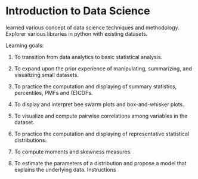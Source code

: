# Introduction to Data Science

learned various concept of data science techniques and methodology. Explorer various libraries in python with existing datasets.

Learning goals:

1. To transition from data analytics to basic statistical analysis.

2. To expand upon the prior experience of manipulating, summarizing, and visualizing small datasets.

3. To practice the computation and displaying of summary statistics, percentiles, PMFs and (E)CDFs.

4. To display and interpret bee swarm plots and box-and-whisker plots.

5. To visualize and compute pairwise correlations among variables in the dataset.

6. To practice the computation and displaying of representative statistical distributions.

7. To compute moments and skewness measures.

8. To estimate the parameters of a distribution and propose a model that explains the underlying data.
Instructions




